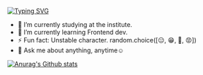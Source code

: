 [![Typing SVG](https://readme-typing-svg.demolab.com/?lines=Hi+there,+I+am+Meylis;Currently+diving+into;captivating+world+of;web+development&center=true&width=450)](https://git.io/typing-svg)


- 🔭 I’m currently studying at the institute.
- 🌱 I’m currently learning Frontend dev.
- ⚡ Fun fact: Unstable character. random.choice([😑️, 😁️, 🥺️, 😡️])
- 💬️ Ask me about anything, anytime☺️



[![Anurag's Github stats](https://github-readme-stats.vercel.app/api?username=sabi70&show_icons=true&theme=dark#gh-dark-mode-only)](https://github.com/anuraghazra/github-readme-stats)




